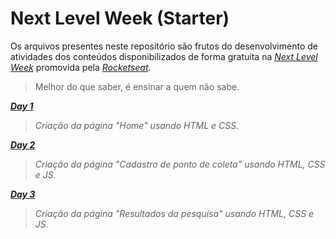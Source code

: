 # Next Level Week (Starter)

Os arquivos presentes neste repositório são frutos do desenvolvimento de atividades dos conteúdos disponibilizados de forma gratuita na _[Next Level Week](https://nextlevelweek.com/)_ promovida pela _[Rocketseat](https://rocketseat.com.br/)_.
> Melhor do que saber, é ensinar a quem não sabe.


**_[Day 1](https://github.com/f-thms/next_level_week-starter/tree/master/Day_1)_**
> _Criação da página "Home" usando HTML e CSS._


**_[Day 2](https://github.com/f-thms/next_level_week-starter/tree/master/Day_2)_**
> _Criação da página "Cadastro de ponto de coleta" usando HTML, CSS e JS._


**_[Day 3](https://github.com/f-thms/next_level_week-starter/tree/master/Day_3)_**
> _Criação da página "Resultados da pesquisa" usando HTML, CSS e JS._
